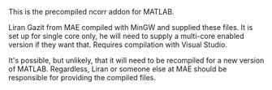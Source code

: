 This is the precompiled ncorr addon for MATLAB. 

Liran Gazit from MAE compiled with MinGW and supplied these files. It is set up for single core only, he will need to supply a multi-core enabled version if they want that. Requires compilation with Visual Studio.

It's possible, but unlikely, that it will need to be recompiled for a new version of MATLAB. Regardless, Liran or someone else at MAE should be responsible for providing the compiled files.

